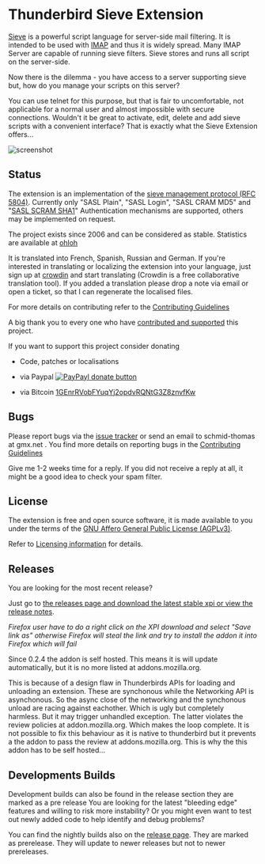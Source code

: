 # Thunderbird Sieve Extension

[Sieve](http://en.wikipedia.org/wiki/Sieve_%28mail_filtering_language%29) is
a powerful script language for server-side mail filtering. It is
intended to be used with [IMAP](http://tools.ietf.org/html/rfc3501) and thus
it is widely spread. Many IMAP Server are capable of running sieve filters.
Sieve stores and runs all script on the server-side.

Now there is the dilemma - you have access to a server supporting sieve but,
how do you manage your scripts on this server?

You can use telnet for this purpose, but that is fair to uncomfortable, not
applicable for a normal user and almost impossible with secure connections.
Wouldn't it be great to activate, edit, delete and add sieve scripts with a
convenient interface? That is exactly what the Sieve Extension offers...

![screenshot](https://f.cloud.github.com/assets/2531380/15883/135e6ae4-47dc-11e2-8909-189ce5476ab6.png)

## Status

The extension is an implementation of the [sieve management protocol (RFC 5804)](https://wiki.tools.ietf.org/html/rfc5804).
Currently only "SASL Plain", "SASL Login", "SASL CRAM MD5" and "[SASL SCRAM SHA1](https://tools.ietf.org/html/rfc5802)"
Authentication mechanisms are supported, others may be implemented on request.

The project exists since 2006 and can be considered as stable. Statistics
are available at [ohloh](https://www.ohloh.net/p/tb-sieve)

It is translated into French, Spanish, Russian and German. If you're interested
in translating or localizing the extension into your language, just sign up at
[crowdin](http://crowdin.net/project/sieve/invite) and start translating
(Crowdin is a free collaborative translation tool). If you added a translation please
drop a note via email or open a ticket, so that I can regenerate the localised files.

For more details on contributing refer to the [Contributing Guidelines](https://github.com/thsmi/sieve/blob/master/CONTRIBUTING.md)

A big thank you to every one who have [contributed and supported](CONTRIBUTORS.md) this project.

If you want to support this project consider donating

  * Code, patches or localisations
  * via Paypal [![PayPayl donate button](https://www.paypalobjects.com/en_US/i/btn/btn_donate_LG.gif)](https://www.paypal.com/cgi-bin/webscr?cmd=_s-xclick&hosted_button_id=EAS576XCWHKTC "Donate to this project using Paypal")

  * via Bitcoin [1GEnrRVobFYuqYj2opdvRQNtG3Z8znvfKw](bitcoin:1GEnrRVobFYuqYj2opdvRQNtG3Z8znvfKw?label=Donation%20for%20Sieve%20Addon)


## Bugs

Please report bugs via the [issue tracker](https://github.com/thsmi/sieve/issues)
or send an email to schmid-thomas at gmx.net . You find more details on reporting bugs
in the [Contributing Guidelines](https://github.com/thsmi/sieve/blob/master/CONTRIBUTING.md)


Give me 1-2 weeks time for a reply. If you did not receive a reply at all, it
might be a good idea to check your spam filter.

## License

The extension is free and open source software, it is made available to you
under the terms of the [GNU Affero General Public License (AGPLv3)](http://www.fsf.org/licensing/licenses/agpl-3.0.html).

Refer to [Licensing information](https://github.com/thsmi/sieve/blob/master/LICENSING_INFO.md) for details.

## Releases

You are looking for the most recent release?

Just go to [the releases page and download the latest stable xpi or view the release notes](https://github.com/thsmi/sieve/releases).

*Firefox user have to do a right click on the XPI download and select "Save link as" otherwise Firefox will steal the link and try to install the addon it into Firefox which will fail*

Since 0.2.4 the addon is self hosted. This means it is will update automatically, but it is no more listed at addons.mozilla.org.

This is because of a design flaw in Thunderbirds APIs for loading and unloading an extension. These are synchonous while the Networking API is asynchonous. So the async close of the networking and the synchonous unload are racing against eachother. Which is ugly but completely harmless. But it may trigger unhandled exception. The latter violates the review policies at addon.mozilla.org. Which makes the loop complete. It is not possible to fix this behaviour as it is native to thunderbird but it prevents a the addon to pass the review at addons.mozilla.org. This is why the this addon has to be self hosted...

## Developments Builds

Development builds can also be found in the release section they are marked as a pre release
You are looking for the latest "bleeding edge" features and willing to risk more instability?
Or you might even want to test out newly added code to help identify and debug problems?

You can find the nightly builds also on the [release page](https://github.com/thsmi/sieve/releases). They are marked as prerelease.
They will update to newer releases but not to newer prereleases.
